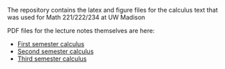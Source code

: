 The repository contains the latex and figure files for the calculus text that was used for Math 221/222/234 at UW Madison

PDF files for the lecture notes themselves are here:

* [First semester calculus](https://github.com/SigurdAngenent/WisconsinCalculus/blob/master/221/free221.pdf)
* [Second semester calculus](https://github.com/SigurdAngenent/WisconsinCalculus/blob/master/222/free222.pdf)
* [Third semester calculus](https://github.com/SigurdAngenent/WisconsinCalculus/blob/master/234/free234.pdf)
